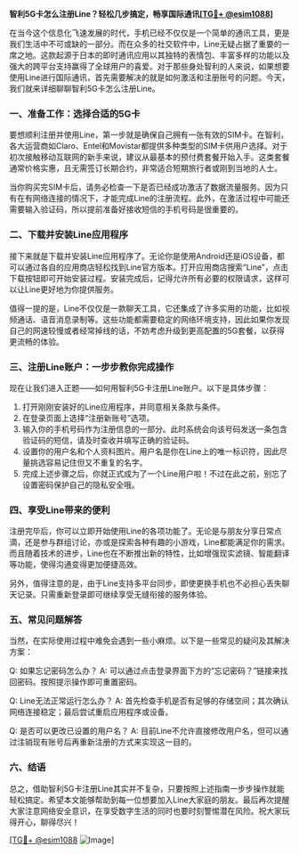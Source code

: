 **智利5G卡怎么注册Line？轻松几步搞定，畅享国际通讯[[TG💪+ @esim1088](https://t.me/s/esim1088)]**

在当今这个信息化飞速发展的时代，手机已经不仅仅是一个简单的通讯工具，更是我们生活中不可或缺的一部分。而在众多的社交软件中，Line无疑占据了重要的一席之地。这款起源于日本的即时通讯应用以其独特的表情包、丰富多样的功能以及强大的跨平台支持赢得了全球用户的喜爱。对于那些身处智利的人来说，如果想要使用Line进行国际通讯，首先需要解决的就是如何激活和注册账号的问题。今天，我们就来详细聊聊智利5G卡怎么注册Line。

### 一、准备工作：选择合适的5G卡

要想顺利注册并使用Line，第一步就是确保自己拥有一张有效的SIM卡。在智利，各大运营商如Claro、Entel和Movistar都提供多种类型的SIM卡供用户选择。对于初次接触移动互联网的新手来说，建议从最基本的预付费套餐开始入手。这类套餐通常价格实惠，且无需签订长期合约，非常适合短期旅行者或刚到当地的人士。

当你购买完SIM卡后，请务必检查一下是否已经成功激活了数据流量服务。因为只有在有网络连接的情况下，才能完成Line的注册流程。此外，在激活过程中可能还需要输入验证码，所以提前准备好接收短信的手机号码是很重要的。

### 二、下载并安装Line应用程序

接下来就是下载并安装Line应用程序了。无论你是使用Android还是iOS设备，都可以通过各自的应用商店轻松找到Line官方版本。打开应用商店搜索“Line”，点击下载按钮即可开始安装过程。安装完成后，记得允许所有必要的权限请求，这样可以让Line更好地为你提供服务。

值得一提的是，Line不仅仅是一款聊天工具，它还集成了许多实用的功能，比如视频通话、语音消息录制等。这些功能都需要稳定的网络环境支持，因此如果你发现自己的网速较慢或者经常掉线的话，不妨考虑升级到更高配置的5G套餐，以获得更流畅的体验。

### 三、注册Line账户：一步步教你完成操作

现在让我们进入正题——如何用智利5G卡注册Line账户。以下是具体步骤：

1. 打开刚刚安装好的Line应用程序，并同意相关条款与条件。
2. 在登录页面上选择“注册新账号”选项。
3. 输入你的手机号码作为注册信息的一部分。此时系统会向该号码发送一条包含验证码的短信，请及时查收并填写正确的验证码。
4. 设置你的用户名和个人资料图片。用户名是你在Line上的唯一标识符，因此尽量挑选容易记住但又不重复的名字。
5. 完成上述步骤之后，你就正式成为了一个Line用户啦！不过在此之前，别忘了设置密码保护自己的隐私安全哦。

### 四、享受Line带来的便利

注册完毕后，你可以立即开始使用Line的各项功能了。无论是与朋友分享日常点滴，还是参与群组讨论，亦或是探索各种有趣的小游戏，Line都能满足你的需求。而且随着技术的进步，Line也在不断推出新的特性，比如增强现实滤镜、智能翻译等功能，使得沟通变得更加便捷高效。

另外，值得注意的是，由于Line支持多平台同步，即使更换手机也不必担心丢失聊天记录。只需重新登录即可继续享受无缝衔接的服务体验。

### 五、常见问题解答

当然，在实际使用过程中难免会遇到一些小麻烦。以下是一些常见的疑问及其解决方案：

Q: 如果忘记密码怎么办？
A: 可以通过点击登录界面下方的“忘记密码？”链接来找回密码。按照提示操作即可重置密码。

Q: Line无法正常运行怎么办？
A: 首先检查手机是否有足够的存储空间；其次确认网络连接稳定；最后尝试重启应用程序或设备。

Q: 是否可以更改已设置的用户名？
A: 目前Line不允许直接修改用户名，但可以通过注销现有账号后再重新注册的方式来实现这一目的。

### 六、结语

总之，借助智利5G卡注册Line其实并不复杂，只要按照上述指南一步步操作就能轻松搞定。希望本文能够帮助到每一位想要加入Line大家庭的朋友。最后再次提醒大家注意网络安全意识，在享受数字生活的同时也要时刻警惕潜在风险。祝大家玩得开心，聊得尽兴！

[[TG💪+ @esim1088](https://t.me/s/esim1088) ![Image](https://i.postimg.cc/4NQfJmqS/Snipaste-2025-05-13-00-14-12.png)]
